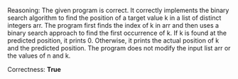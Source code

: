 Reasoning: The given program is correct. It correctly implements the binary search algorithm to find the position of a target value k in a list of distinct integers arr. The program first finds the index of k in arr and then uses a binary search approach to find the first occurrence of k. If k is found at the predicted position, it prints 0. Otherwise, it prints the actual position of k and the predicted position. The program does not modify the input list arr or the values of n and k.

Correctness: **True**